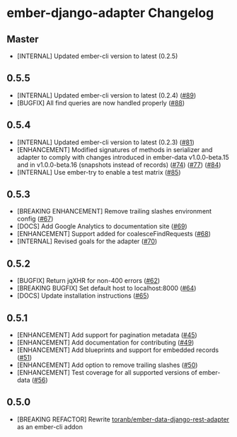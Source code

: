 ember-django-adapter Changelog
==============================


Master
------
* [INTERNAL] Updated ember-cli version to latest (0.2.5)


0.5.5
------
* [INTERNAL] Updated ember-cli version to latest (0.2.4)
  ([#89](https://github.com/dustinfarris/ember-django-adapter/pull/89))
* [BUGFIX] All find queries are now handled properly
  ([#88](https://github.com/dustinfarris/ember-django-adapter/pull/88))


0.5.4
-----

* [INTERNAL] Updated ember-cli version to latest (0.2.3)
  ([#81](https://github.com/dustinfarris/ember-django-adapter/pull/81))
* [ENHANCEMENT] Modified signatures of methods in serializer and adapter
  to comply with changes introduced in ember-data v1.0.0-beta.15 and in
  v1.0.0-beta.16 (snapshots instead of records)
  ([#74](https://github.com/dustinfarris/ember-django-adapter/pull/74))
  ([#77](https://github.com/dustinfarris/ember-django-adapter/pull/77))
  ([#84](https://github.com/dustinfarris/ember-django-adapter/pull/84))
* [INTERNAL] Use ember-try to enable a test matrix
  ([#85](https://github.com/dustinfarris/ember-django-adapter/pull/85))


0.5.3
-----

* [BREAKING ENHANCEMENT] Remove trailing slashes environment config
  ([#67](https://github.com/dustinfarris/ember-django-adapter/pull/67))
* [DOCS] Add Google Analytics to documentation site
  ([#69](https://github.com/dustinfarris/ember-django-adapter/pull/69))
* [ENHANCEMENT] Support added for coalesceFindRequests
  ([#68](https://github.com/dustinfarris/ember-django-adapter/pull/68))
* [INTERNAL] Revised goals for the adapter
  ([#70](https://github.com/dustinfarris/ember-django-adapter/pull/70))


0.5.2
-----

* [BUGFIX] Return jqXHR for non-400 errors
  ([#62](https://github.com/dustinfarris/ember-django-adapter/pull/62))
* [BREAKING BUGFIX] Set default host to localhost:8000
  ([#64](https://github.com/dustinfarris/ember-django-adapter/pull/64))
* [DOCS] Update installation instructions
  ([#65](https://github.com/dustinfarris/ember-django-adapter/pull/65))


0.5.1
-----

* [ENHANCEMENT] Add support for pagination metadata
  ([#45](https://github.com/dustinfarris/ember-django-adapter/pull/45))
* [ENHANCEMENT] Add documentation for contributing
  ([#49](https://github.com/dustinfarris/ember-django-adapter/pull/49))
* [ENHANCEMENT] Add blueprints and support for embedded records
  ([#51](https://github.com/dustinfarris/ember-django-adapter/pull/51))
* [ENHANCEMENT] Add option to remove trailing slashes
  ([#50](https://github.com/dustinfarris/ember-django-adapter/pull/50))
* [ENHANCEMENT] Test coverage for all supported versions of ember-data
  ([#56](https://github.com/dustinfarris/ember-django-adapter/pull/56))


0.5.0
-----

* [BREAKING REFACTOR] Rewrite [toranb/ember-data-django-rest-adapter][] as an ember-cli addon



[toranb/ember-data-django-rest-adapter]: https://github.com/toranb/ember-data-django-rest-adapter
